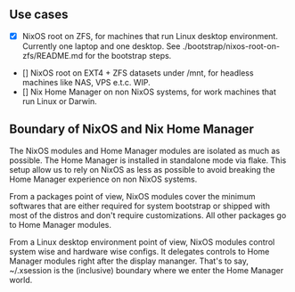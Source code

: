 ## Use cases
- [x] NixOS root on ZFS, for machines that run Linux desktop environment. Currently one laptop and one desktop. See ./bootstrap/nixos-root-on-zfs/README.md for the bootstrap steps.
- [] NixOS root on EXT4 + ZFS datasets under /mnt, for headless machines like NAS, VPS e.t.c. WIP.
- [] Nix Home Manager on non NixOS systems, for work machines that run Linux or Darwin.

## Boundary of NixOS and Nix Home Manager
The NixOS modules and Home Manager modules are isolated as much as possible. The Home Manager is installed in standalone mode via flake. This setup allow us to rely on NixOS as less as possible to avoid breaking the Home Manager experience on non NixOS systems.

From a packages point of view, NixOS modules cover the minimum softwares that are either required for system bootstrap or shipped with most of the distros and don't require customizations. All other packages go to Home Manager modules.

From a Linux desktop environment point of view, NixOS modules control system wise and hardware wise configs. It delegates controls to Home Manager modules right after the display mananger. That's to say, ~/.xsession is the (inclusive) boundary where we enter the Home Manager world.
